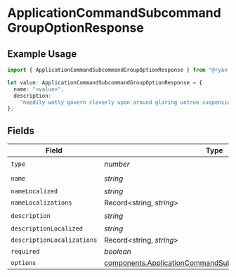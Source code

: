 # ApplicationCommandSubcommandGroupOptionResponse

## Example Usage

```typescript
import { ApplicationCommandSubcommandGroupOptionResponse } from "@ryan.blunden/discord-sdk/models/components";

let value: ApplicationCommandSubcommandGroupOptionResponse = {
  name: "<value>",
  description:
    "needily wetly govern cleverly upon around glaring untrue suspension",
};
```

## Fields

| Field                                                                                                                            | Type                                                                                                                             | Required                                                                                                                         | Description                                                                                                                      |
| -------------------------------------------------------------------------------------------------------------------------------- | -------------------------------------------------------------------------------------------------------------------------------- | -------------------------------------------------------------------------------------------------------------------------------- | -------------------------------------------------------------------------------------------------------------------------------- |
| `type`                                                                                                                           | *number*                                                                                                                         | :heavy_check_mark:                                                                                                               | N/A                                                                                                                              |
| `name`                                                                                                                           | *string*                                                                                                                         | :heavy_check_mark:                                                                                                               | N/A                                                                                                                              |
| `nameLocalized`                                                                                                                  | *string*                                                                                                                         | :heavy_minus_sign:                                                                                                               | N/A                                                                                                                              |
| `nameLocalizations`                                                                                                              | Record<string, *string*>                                                                                                         | :heavy_minus_sign:                                                                                                               | N/A                                                                                                                              |
| `description`                                                                                                                    | *string*                                                                                                                         | :heavy_check_mark:                                                                                                               | N/A                                                                                                                              |
| `descriptionLocalized`                                                                                                           | *string*                                                                                                                         | :heavy_minus_sign:                                                                                                               | N/A                                                                                                                              |
| `descriptionLocalizations`                                                                                                       | Record<string, *string*>                                                                                                         | :heavy_minus_sign:                                                                                                               | N/A                                                                                                                              |
| `required`                                                                                                                       | *boolean*                                                                                                                        | :heavy_minus_sign:                                                                                                               | N/A                                                                                                                              |
| `options`                                                                                                                        | [components.ApplicationCommandSubcommandOptionResponse](../../models/components/applicationcommandsubcommandoptionresponse.md)[] | :heavy_minus_sign:                                                                                                               | N/A                                                                                                                              |